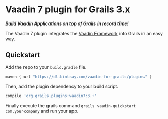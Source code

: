 # Vaadin 7 plugin for Grails 3.x
***Build Vaadin Applications on top of Grails in record time!***

The Vaadin 7 plugin integrates the [Vaadin Framework](https://vaadin.com/home) into Grails in an easy way.

## Quickstart
Add the repo to your `build.gradle` file.

```gradle
maven { url "https://dl.bintray.com/vaadin-for-grails/plugins" }
```

Then, add the plugin dependency to your build script.

```gradle
compile 'org.grails.plugins:vaadin7:3.+'
```

Finally execute the grails command `grails vaadin-quickstart com.yourcompany` and run your app.
